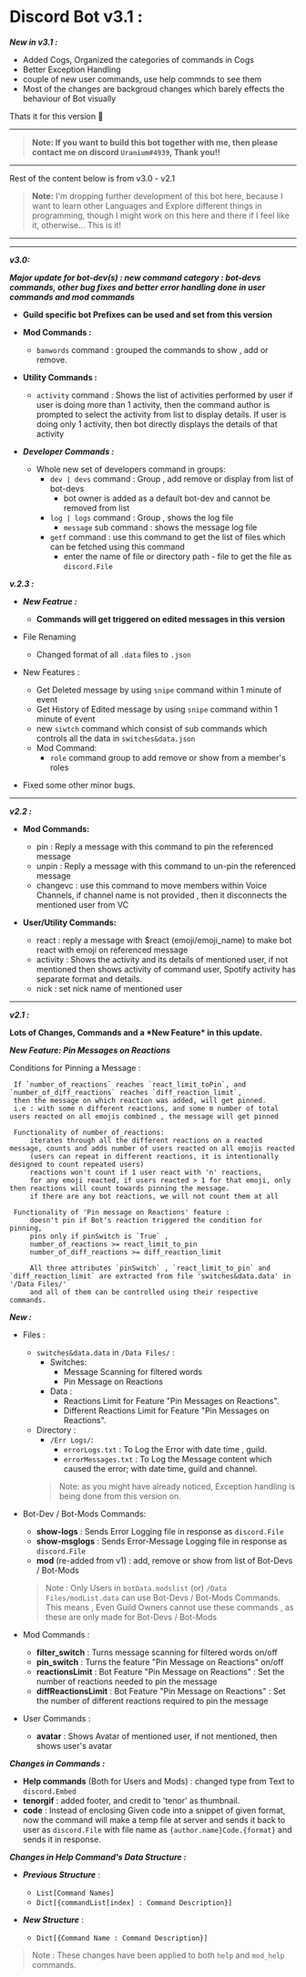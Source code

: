 # Discord Bot v3.1 :

***New in v3.1 :***
* Added Cogs, Organized the categories of commands in Cogs
* Better Exception Handling
* couple of new user commands, use help commnds to see them
* Most of the changes are backgroud changes which barely effects the behaviour of Bot visually

Thats it for this version 🙂

***

>**Note: If you want to build this bot together with me, then please contact me on discord `Uranium#4939`, Thank you!!**

***
Rest of the content below is from v3.0 - v2.1
> **Note:** I'm dropping further development of this bot here, because I want to learn other Languages and Explore different things in programming, though I might work on this here and there if I feel like it, otherwise... This is it!
***
***

***v3.0:***

***Major update for bot-dev(s) : new command category : bot-devs commands, other bug fixes and better error handling done in user commands and mod commands***
* **Guild specific bot Prefixes can be used and set from this version**


* **Mod Commands :**
  * `banwords` command : grouped the commands to show , add or remove.
* **Utility Commands :**
  * `activity` command : Shows the list of activities performed by user if user is doing more than 1 activity, then the command author is prompted to select the activity from list to display details.
   If user is doing only 1 activity, then bot directly displays the details of that activity
* ***Developer Commands :***
  * Whole new set of developers command in groups:
    * `dev | devs` command : Group , add remove or display from list of bot-devs
      * bot owner is added as a default bot-dev and cannot be removed from list
    * `log | logs` command : Group , shows the log file
      * `message` sub command : shows the message log file
    * `getf` command : use this command to get the list of files which can be fetched using this command
      * enter the name of file or directory path - file to get the file as `discord.File`
  

***v.2.3 :***


 * ***New Featrue :***
   * **Commands will get triggered on edited messages in this version**
 * File Renaming 
    * Changed format of all `.data` files to `.json`
    
* New Features :
    * Get Deleted message by using `snipe` command within 1 minute of event
    * Get History of Edited message by using `snipe` command within 1 minute of event
    * new `siwtch` command which consist of sub commands which controls all the data in `switches&data.json`
    * Mod Command:
        * `role` command group to add remove or show from a member's roles
    
* Fixed some other minor bugs.
    

***
***v2.2 :***
* **Mod Commands:**
    * pin : Reply a message with this command to pin the referenced message
    * unpin : Reply a message with this command to un-pin the referenced message
    * changevc : use this command to move members within Voice Channels, if channel name is not provided , then it disconnects the mentioned user from VC

* **User/Utility Commands:**
    * react : reply a message with $react (emoji/emoji_name) to make bot react with emoji on referenced message
    * activity : Shows the activity and its details of mentioned user, if not mentioned then shows activity of command user, Spotify activity has separate format and details.
    * nick : set nick name of mentioned user
    
***
    
***v2.1 :***

**Lots of Changes, Commands and a \*New Feature\* in this update.**

***New Feature: Pin Messages on Reactions***  

Conditions for Pinning a Message : 
```
 If `number_of_reactions` reaches `react_limit_toPin`, and `number_of_diff_reactions` reaches `diff_reaction_limit`,
 then the message on which reaction was added, will get pinned.
 i.e : with some n different reactions, and some m number of total users reacted on all emojis combined , the message will get pinned
    
 Functionality of number_of_reactions:
     iterates through all the different reactions on a reacted message, counts and adds number of users reacted on all emojis reacted
     (users can repeat in different reactions, it is intentionally designed to count repeated users)
     reactions won't count if 1 user react with 'n' reactions,
     for any emoji reacted, if users reacted > 1 for that emoji, only then reactions will count towards pinning the message.
     if there are any bot reactions, we will not count them at all

 Functionality of 'Pin message on Reactions' feature :
     doesn't pin if Bot's reaction triggered the condition for pinning,
     pins only if pinSwitch is `True` ,
     number_of_reactions >= react_limit_to_pin
     number_of_diff_reactions >= diff_reaction_limit

     All three attributes `pinSwitch` , `react_limit_to_pin` and `diff_reaction_limit` are extracted from file 'switches&data.data' in '/Data Files/'
     and all of them can be controlled using their respective commands.
```
***New :***
* Files :
    * `switches&data.data` in `/Data Files/` : 
        * Switches:
            * Message Scanning for filtered words
            * Pin Message on Reactions
        * Data :
            * Reactions Limit for Feature "Pin Messages on Reactions".
            * Different Reactions Limit for Feature "Pin Messages on Reactions".
    * Directory :
        * `/Err Logs/`:
            * `errorLogs.txt` : To Log the Error with date time , guild.
            * `errorMessages.txt` : To Log the Message content which caused the error; with date time, guild and channel.
        > Note: as you might have already noticed, Exception handling is being done from this version on.
    
    
* Bot-Dev / Bot-Mods Commands:
    * **show-logs** : Sends Error Logging file in response as `discord.File`
    * **show-msglogs** : Sends Error-Message Logging file in response as `discord.File`
    * **mod** (re-added from v1) : add, remove or show from list of Bot-Devs / Bot-Mods
    >Note : Only Users in `botData.modslist` (or) `/Data Files/modList.data` can use Bot-Devs / Bot-Mods Commands.
    This means , Even Guild Owners cannot use these commands , as these are only made for Bot-Devs / Bot-Mods
* Mod Commands :
    * **filter_switch** : Turns message scanning for filtered words on/off
    * **pin_switch** : Turns the feature "Pin Message on Reactions" on/off
    * **reactionsLimit** : Bot Feature "Pin Message on Reactions" : Set the number of reactions needed to pin the message
    * **diffReactionsLimit** : Bot Feature "Pin Message on Reactions" : Set the number of different reactions required to pin the message
* User Commands :
    * **avatar** : Shows Avatar of mentioned user, if not mentioned, then shows user's avatar
    
***Changes in Commands :***
* **Help commands** (Both for Users and Mods) : changed type from Text to `discord.Embed`
* **tenorgif** : added footer, and credit to 'tenor' as thumbnail.
* **code** : Instead of enclosing Given code into a snippet of given format, now the command will make a temp file at server and sends it back to user as `discord.File` with file name as `{author.name}Code.{format}` and sends it in response.

***Changes in Help Command's Data Structure :***
* ***Previous Structure*** : 
    * `List[Command Names]` 
    * `Dict[{commandList[index] : Command Description}]`
    
* ***New Structure*** :
    * `Dict[{Command Name : Command Description}]`
    
> Note : These changes have been applied to both `help` and `mod_help` commands.